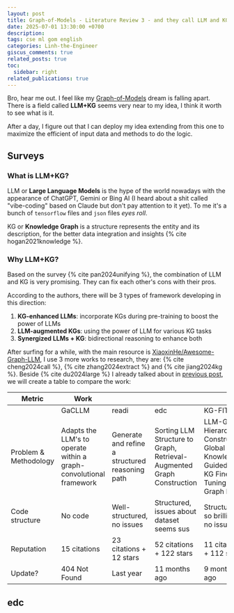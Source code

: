 ```yaml
---
layout: post
title: Graph-of-Models - Literature Review 3 - and they call LLM and KG
date: 2025-07-01 13:30:00 +0700
description: 
tags: cse ml gom english
categories: Linh-the-Engineer
giscus_comments: true
related_posts: true
toc:
  sidebar: right
related_publications: true
---
```


Bro, hear me out. I feel like my [Graph-of-Models](https://vtrnnhlinh.github.io/blog/tag/gom/) dream is falling apart. There is a field called **LLM+KG** seems very near to my idea, I think it worth to see what is it.

After a day, I figure out that I can deploy my idea extending from this one to maximize the efficient of input data and methods to do the logic.

## Surveys

### What is LLM+KG?

LLM or **Large Language Models** is the hype of the world nowadays with the appearance of ChatGPT, Gemini or Bing AI (I heard about a shit called "vibe-coding" based on Claude but don't pay attention to it yet). To me it's a bunch of `tensorflow` files and `json` files *eyes roll*.

KG or **Knowledge Graph** is a structure represents the entity and its description, for the better data integration and insights {% cite hogan2021knowledge %}. 

### Why LLM+KG?

Based on the survey {% cite pan2024unifying %}, the combination of LLM and KG is very promising. They can fix each other's cons with their pros. 

According to the authors, there will be 3 types of framework developing in this direction:
1. **KG-enhanced LLMs**: incorporate KGs during pre-training to boost the power of LLMs
2. **LLM-augmented KGs**: using the power of LLM for various KG tasks
3. **Synergized LLMs + KG**: bidirectional reasoning to enhance both

After surfing for a while, with the main resource is [XiaoxinHe/Awesome-Graph-LLM](https://github.com/XiaoxinHe/Awesome-Graph-LLM), I use 3 more works to research, they are: {% cite cheng2024call %}, {% cite zhang2024extract %} and {% cite jiang2024kg %}. Beside {% cite du2024large %} I already talked about in [previous post](https://vtrnnhlinh.github.io/blog/2025/gom-literature-review-1/), we will create a table to compare the work:

| Metric                | Work                                                               |                                                 |                                                                        |                                                                                             |
|-----------------------|--------------------------------------------------------------------|-------------------------------------------------|------------------------------------------------------------------------|---------------------------------------------------------------------------------------------|
|                       | GaCLLM                                                             | readi                                           | edc                                                                    | KG-FIT                                                                                      |
| Problem & Methodology | Adapts the LLM's to operate within a graph-convolutional framework | Generate and refine a structured reasoning path | Sorting LLM Structure to Graph, Retrieval-Augmented Graph Construction | LLM-Guided Hierarchy Construction,  Global Knowledge-Guided Local KG Fine-Tuning, Graph RAG |
| Code structure        | No code                                                            |     Well-structured, no issues                  |     Structured, issues about dataset seems sus                         |     Structure not so brilliant, no issues                                                   |
|     Reputation        |     15 citations                                                   |     23   citations + 12 stars                   |     52   citations + 122 stars                                         |     11   citations + 112 stars                                                              |
|     Update?           |     404   Not Found                                                |     Last   year                                 |     11   months ago                                                    |     9   months ago                                                                          |

## edc
